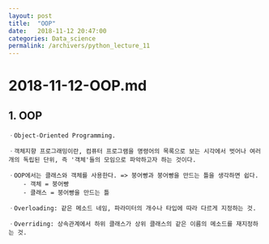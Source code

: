 ```yaml
---
layout: post
title:  "OOP"
date:   2018-11-12 20:47:00
categories: Data_science
permalink: /archivers/python_lecture_11
---
```


# 2018-11-12-OOP.md

## 1. OOP

	ㆍObject-Oriented Programming.

    ㆍ객체지향 프로그래밍이란, 컴퓨터 프로그램을 명령어의 목록으로 보는 시각에서 벗어나 여러 개의 독립된 단위, 즉 '객체'들의 모임으로 파악하고자 하는 것이다.

    ㆍOOP에서는 클래스와 객체를 사용한다. => 붕어빵과 붕어빵을 만드는 틀을 생각하면 쉽다.
        - 객체 = 붕어빵
        - 클래스 = 붕어빵을 만드는 틀

    ㆍOverloading: 같은 메소드 네임, 파라미터의 개수나 타입에 따라 다르게 지정하는 것.

    ㆍOverriding: 상속관계에서 하위 클래스가 상위 클래스의 같은 이름의 메소드를 재지정하는 것.



